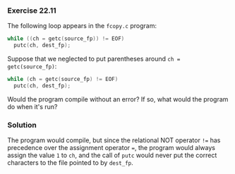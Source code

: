### Exercise 22.11

The following loop appears in the `fcopy.c` program:

```c
while ((ch = getc(source_fp)) != EOF)
  putc(ch, dest_fp);
```

Suppose that we neglected to put parentheses around `ch = getc(source_fp)`:

```c
while (ch = getc(source_fp) != EOF)
  putc(ch, dest_fp);
```

Would the program compile without an error? If so, what would the program do
when it's run?

### Solution

The program would compile, but since the relational NOT operator `!=` has
precedence over the assignment operator `=`, the program would always assign the
value `1` to `ch`, and the call of `putc` would never put the correct characters
to the file pointed to by `dest_fp`.
